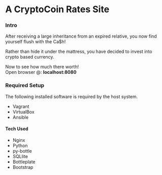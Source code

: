 <h1>A CryptoCoin Rates Site</h1>

<h3>Intro</h3>
After receiving a large inheritance from an expired relative, you now find yourself flush with the Ca$h!

Rather than hide it under the mattress, you have decided to invest into crypto based currency.

Now to see how much there worth! <br>
Open browser @: **localhost:8080**


<h3>Required Setup</h3>

The following installed software is required by the host system.
- Vagrant
- VirtualBox
- Ansible

<h4>Tech Used</h4>

- Nginx
- Python
- py-bottle
- SQLlite
- Bottleplate
- Bootstrap
